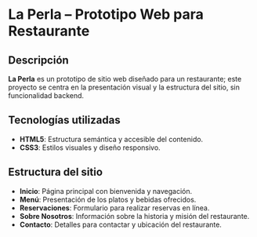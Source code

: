 # La Perla – Prototipo Web para Restaurante

## Descripción

**La Perla** es un prototipo de sitio web diseñado para un restaurante; este proyecto se centra en la presentación visual y la estructura del sitio, sin funcionalidad backend.

## Tecnologías utilizadas

- **HTML5**: Estructura semántica y accesible del contenido.
- **CSS3**: Estilos visuales y diseño responsivo.

## Estructura del sitio

- **Inicio**: Página principal con bienvenida y navegación.
- **Menú**: Presentación de los platos y bebidas ofrecidos.
- **Reservaciones**: Formulario para realizar reservas en línea.
- **Sobre Nosotros**: Información sobre la historia y misión del restaurante.
- **Contacto**: Detalles para contactar y ubicación del restaurante.
